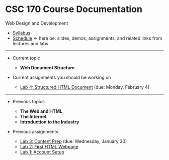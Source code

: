 # CSC 170 Course Documentation
Web Design and Development

- [Syllabus](syllabus.md)
- [Schedule](schedule.md)  &lArr; here be: slides, demos, assignments, and related links from lectures and labs

<hr>

- Current topic

  - **Web Document Structure**
- Current assignments you should be working on
  - [Lab 4: Structured HTML Document](lab04-structured-html-document/instructions.md) (due: Monday, February 4)

<hr>

- Previous topics

  - **The Web and HTML**
  - **The Internet**
  - **Introduction to the Industry**
- Previous assignments

  - [Lab 3: Content Prep](lab03-content-prep/instructions.md) (due: Wednesday, January 30)
  - [Lab 2: First HTML Webpage](lab02-first-html-webpage/instructions.md)
  - [Lab 1: Account Setup](lab01-account-setup/instructions.md)